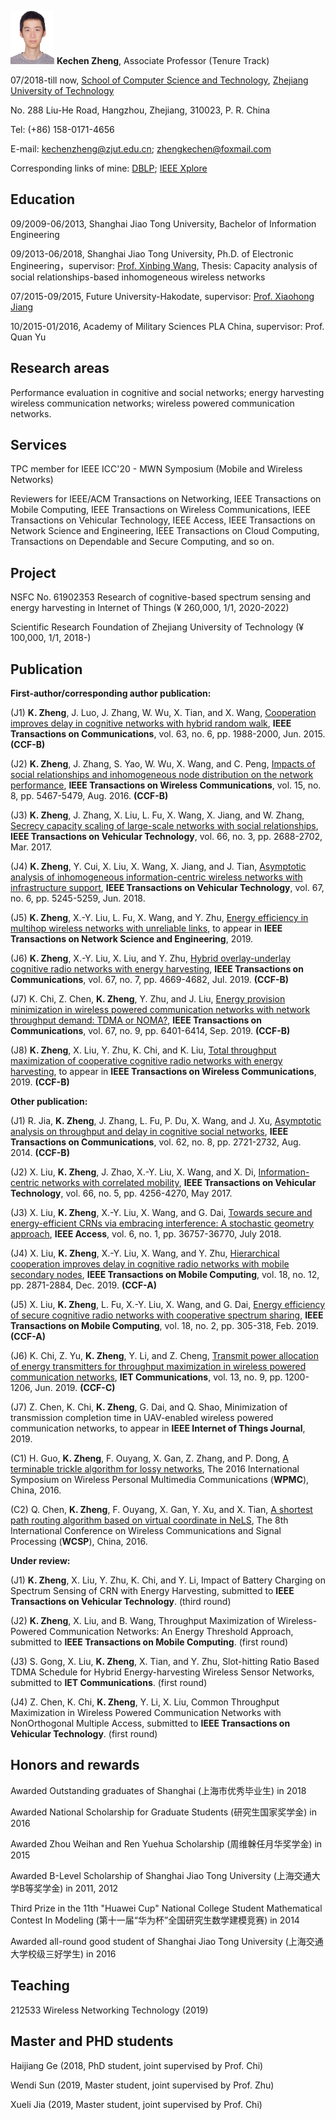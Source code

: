<img src="2.JPG" width="70" height="85"/>  **Kechen Zheng**, Associate Professor (Tenure Track)

07/2018-till now, [School of Computer Science and Technology](http://www.software.zjut.edu.cn/), [Zhejiang University of Technology](http://www.zjut.edu.cn/) 

No. 288 Liu-He Road, Hangzhou, Zhejiang, 310023, P. R. China

Tel: (+86) 158-0171-4656

E-mail: kechenzheng@zjut.edu.cn; zhengkechen@foxmail.com

Corresponding links of mine: [DBLP](https://dblp.uni-trier.de/pers/hd/z/Zheng:Kechen);   [IEEE Xplore](https://ieeexplore.ieee.org/author/37085359644)

## Education

09/2009-06/2013, Shanghai Jiao Tong University, Bachelor of Information Engineering

09/2013-06/2018, Shanghai Jiao Tong University, Ph.D. of Electronic Engineering，supervisor: [Prof. Xinbing Wang](http://iwct.sjtu.edu.cn/Personal/xwang8/), Thesis: Capacity analysis of social relationships-based inhomogeneous wireless networks

07/2015-09/2015, Future University-Hakodate, supervisor: [Prof. Xiaohong Jiang](http://www.fun.ac.jp/research/faculty_members/xiaohongjiang/)

10/2015-01/2016, Academy of Military Sciences PLA China, supervisor: Prof. Quan Yu

## Research areas

Performance evaluation in cognitive and social networks; energy harvesting wireless communication networks; wireless powered communication networks.

## Services
TPC member for IEEE ICC'20 - MWN Symposium (Mobile and Wireless Networks)

Reviewers for IEEE/ACM Transactions on Networking, IEEE Transactions on Mobile Computing, IEEE Transactions on Wireless Communications, IEEE Transactions on Vehicular Technology, IEEE Access, IEEE Transactions on Network Science and Engineering, IEEE Transactions on Cloud Computing, Transactions on Dependable and Secure Computing, and so on.

## Project
NSFC No. 61902353  Research of cognitive-based spectrum sensing and energy harvesting in Internet of Things  (¥ 260,000, 1/1, 2020-2022)

Scientific Research Foundation of Zhejiang University of Technology (¥ 100,000, 1/1, 2018-)

## Publication

**First-author/corresponding author publication:**

(J1) **K. Zheng**, J. Luo, J. Zhang, W. Wu, X. Tian, and X. Wang, [Cooperation improves delay in cognitive networks with hybrid random walk](https://ieeexplore.ieee.org/document/7070747),  **IEEE Transactions on Communications**, vol. 63, no. 6, pp. 1988-2000, Jun. 2015. **(CCF-B)**

(J2) **K. Zheng**, J. Zhang, S. Yao, W. Wu, X. Wang, and C. Peng, [Impacts of social relationships and inhomogeneous node distribution on the network performance](https://ieeexplore.ieee.org/document/7462274), **IEEE Transactions on Wireless Communications**, vol. 15, no. 8, pp. 5467-5479, Aug. 2016. **(CCF-B)**

(J3) **K. Zheng**, J. Zhang, X. Liu, L. Fu, X. Wang, X. Jiang, and W. Zhang, [Secrecy capacity scaling of large-scale networks with social relationships](https://ieeexplore.ieee.org/document/7496960), **IEEE Transactions on Vehicular Technology**, vol. 66, no. 3, pp. 2688-2702, Mar. 2017.

(J4) **K. Zheng**, Y. Cui, X. Liu, X. Wang, X. Jiang, and J. Tian, [Asymptotic analysis of inhomogeneous information-centric wireless networks with infrastructure support](https://ieeexplore.ieee.org/document/8304646), **IEEE Transactions on Vehicular Technology**, vol. 67, no. 6, pp. 5245-5259, Jun. 2018.

(J5) **K. Zheng**, X.-Y. Liu, L. Fu, X. Wang, and Y. Zhu, [Energy efficiency in multihop wireless networks with unreliable links](https://ieeexplore.ieee.org/document/8598721), to appear in **IEEE Transactions on Network Science and Engineering**, 2019.

(J6) **K. Zheng**, X.-Y. Liu, X. Liu, and Y. Zhu, [Hybrid overlay-underlay cognitive radio networks with energy harvesting](https://ieeexplore.ieee.org/document/8695113), **IEEE Transactions on Communications**, vol. 67, no. 7, pp. 4669-4682, Jul. 2019. **(CCF-B)**

(J7) K. Chi, Z. Chen, **K. Zheng**, Y. Zhu, and J. Liu, [Energy provision minimization in wireless powered communication networks with network throughput demand: TDMA or NOMA?](https://ieeexplore.ieee.org/document/8733057), **IEEE Transactions on Communications**, vol. 67, no. 9, pp. 6401-6414, Sep. 2019. **(CCF-B)**

(J8) **K. Zheng**, X. Liu, Y. Zhu, K. Chi, and K. Liu, [Total throughput maximization of cooperative cognitive radio networks with energy harvesting](https://ieeexplore.ieee.org/document/8874991), to appear in **IEEE Transactions on Wireless Communications**, 2019. **(CCF-B)**

**Other publication:**

(J1) R. Jia, **K. Zheng**, J. Zhang, L. Fu, P. Du, X. Wang, and J. Xu, [Asymptotic analysis on throughput and delay in cognitive social networks](https://ieeexplore.ieee.org/document/6853384), **IEEE Transactions on Communications**, vol. 62, no. 8, pp. 2721-2732, Aug. 2014. **(CCF-B)**

(J2) X. Liu, **K. Zheng**, J. Zhao, X.-Y. Liu, X. Wang, and X. Di, [Information-centric networks with correlated mobility](https://ieeexplore.ieee.org/document/7551158), **IEEE Transactions on Vehicular Technology**, vol. 66, no. 5, pp. 4256-4270, May 2017.

(J3) X. Liu, **K. Zheng**, X.-Y. Liu, X. Wang, and G. Dai, [Towards secure and energy-efficient CRNs via embracing interference: A stochastic geometry approach](https://ieeexplore.ieee.org/document/8402212), **IEEE Access**, vol. 6, no. 1, pp. 36757-36770, July 2018.

(J4) X. Liu, **K. Zheng**, X.-Y. Liu, X. Wang, and Y. Zhu, [Hierarchical cooperation improves delay in cognitive radio networks with mobile secondary nodes](https://ieeexplore.ieee.org/document/8570778), **IEEE Transactions on Mobile Computing**, vol. 18, no. 12, pp. 2871-2884, Dec. 2019. **(CCF-A)**

(J5) X. Liu, **K. Zheng**, L. Fu, X.-Y. Liu, X. Wang, and G. Dai, [Energy efficiency of secure cognitive radio networks with cooperative spectrum sharing](https://ieeexplore.ieee.org/document/8362946), **IEEE Transactions on Mobile Computing**, vol. 18, no. 2, pp. 305-318, Feb. 2019. **(CCF-A)**

(J6) K. Chi, Z. Yu, **K. Zheng**, Y. Li, and Z. Cheng, [Transmit power allocation of energy transmitters for throughput maximization in wireless powered communication networks](https://ieeexplore.ieee.org/document/8732064), **IET Communications**, vol. 13, no. 9, pp. 1200-1206, Jun. 2019. **(CCF-C)**

(J7) Z. Chen, K. Chi, **K. Zheng**, G. Dai, and Q. Shao, Minimization of transmission completion time in UAV-enabled wireless powered communication networks, to appear in **IEEE Internet of Things Journal**, 2019. 

(C1) H. Guo, **K. Zheng**, F. Ouyang, X. Gan, Z. Zhang, and P. Dong, [A terminable trickle algorithm for lossy networks](https://ieeexplore.ieee.org/document/7954483), The 2016 International Symposium on Wireless Personal Multimedia Communications (**WPMC**), China, 2016.

(C2) Q. Chen, **K. Zheng**, F. Ouyang, X. Gan, Y. Xu, and X. Tian, [A shortest path routing algorithm based on virtual coordinate in NeLS](https://ieeexplore.ieee.org/document/7752568), The 8th International Conference on Wireless Communications and Signal Processing (**WCSP**), China, 2016.

**Under review:**

(J1) **K. Zheng**, X. Liu, Y. Zhu, K. Chi, and Y. Li, Impact of Battery Charging on Spectrum Sensing of CRN with Energy Harvesting, submitted to **IEEE Transactions on Vehicular Technology**. (third round)

(J2) **K. Zheng**, X. Liu, and B. Wang, Throughput Maximization of Wireless-Powered Communication Networks: An Energy Threshold Approach, submitted to **IEEE Transactions on Mobile Computing**. (first round)

(J3) S. Gong, X. Liu, **K. Zheng**, X. Tian, and Y. Zhu, Slot-hitting Ratio Based TDMA Schedule for Hybrid Energy-harvesting Wireless Sensor Networks, submitted to **IET Communications**. (first round)

(J4) Z. Chen, K. Chi, **K. Zheng**, Y. Li, X. Liu, Common Throughput Maximization in Wireless Powered Communication Networks with NonOrthogonal Multiple Access, submitted to **IEEE Transactions on Vehicular Technology**. (first round)

## Honors and rewards

Awarded Outstanding graduates of Shanghai (上海市优秀毕业生) in 2018

Awarded National Scholarship for Graduate Students (研究生国家奖学金) in 2016

Awarded Zhou Weihan and Ren Yuehua Scholarship (周维榦任月华奖学金) in 2015

Awarded B-Level Scholarship of Shanghai Jiao Tong University (上海交通大学B等奖学金) in 2011, 2012

Third Prize in the 11th "Huawei Cup" National College Student Mathematical Contest In Modeling (第十一届“华为杯”全国研究生数学建模竞赛) in 2014

Awarded all-round good student of Shanghai Jiao Tong University (上海交通大学校级三好学生) in 2016

## Teaching

212533 Wireless Networking Technology (2019)

## Master and PHD students

Haijiang Ge (2018, PhD student, joint supervised by Prof. Chi)

Wendi Sun (2019, Master student, joint supervised by Prof. Zhu)

Xueli Jia (2019, Master student, joint supervised by Prof. Chi)
